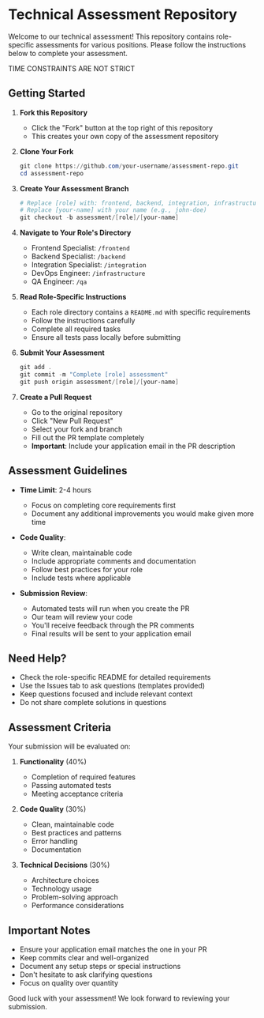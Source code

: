 # Technical Assessment Repository

Welcome to our technical assessment! This repository contains role-specific assessments for various positions. Please follow the instructions below to complete your assessment.

TIME CONSTRAINTS ARE NOT STRICT

## Getting Started

1. **Fork this Repository**

   - Click the "Fork" button at the top right of this repository
   - This creates your own copy of the assessment repository

2. **Clone Your Fork**

   ```powershell
   git clone https://github.com/your-username/assessment-repo.git
   cd assessment-repo
   ```

3. **Create Your Assessment Branch**

   ```powershell
   # Replace [role] with: frontend, backend, integration, infrastructure, or qa
   # Replace [your-name] with your name (e.g., john-doe)
   git checkout -b assessment/[role]/[your-name]
   ```

4. **Navigate to Your Role's Directory**

   - Frontend Specialist: `/frontend`
   - Backend Specialist: `/backend`
   - Integration Specialist: `/integration`
   - DevOps Engineer: `/infrastructure`
   - QA Engineer: `/qa`

5. **Read Role-Specific Instructions**

   - Each role directory contains a `README.md` with specific requirements
   - Follow the instructions carefully
   - Complete all required tasks
   - Ensure all tests pass locally before submitting

6. **Submit Your Assessment**

   ```powershell
   git add .
   git commit -m "Complete [role] assessment"
   git push origin assessment/[role]/[your-name]
   ```

7. **Create a Pull Request**
   - Go to the original repository
   - Click "New Pull Request"
   - Select your fork and branch
   - Fill out the PR template completely
   - **Important**: Include your application email in the PR description

## Assessment Guidelines

- **Time Limit**: 2-4 hours

  - Focus on completing core requirements first
  - Document any additional improvements you would make given more time

- **Code Quality**:

  - Write clean, maintainable code
  - Include appropriate comments and documentation
  - Follow best practices for your role
  - Include tests where applicable

- **Submission Review**:
  - Automated tests will run when you create the PR
  - Our team will review your code
  - You'll receive feedback through the PR comments
  - Final results will be sent to your application email

## Need Help?

- Check the role-specific README for detailed requirements
- Use the Issues tab to ask questions (templates provided)
- Keep questions focused and include relevant context
- Do not share complete solutions in questions

## Assessment Criteria

Your submission will be evaluated on:

1. **Functionality** (40%)

   - Completion of required features
   - Passing automated tests
   - Meeting acceptance criteria

2. **Code Quality** (30%)

   - Clean, maintainable code
   - Best practices and patterns
   - Error handling
   - Documentation

3. **Technical Decisions** (30%)
   - Architecture choices
   - Technology usage
   - Problem-solving approach
   - Performance considerations

## Important Notes

- Ensure your application email matches the one in your PR
- Keep commits clear and well-organized
- Document any setup steps or special instructions
- Don't hesitate to ask clarifying questions
- Focus on quality over quantity

Good luck with your assessment! We look forward to reviewing your submission.
